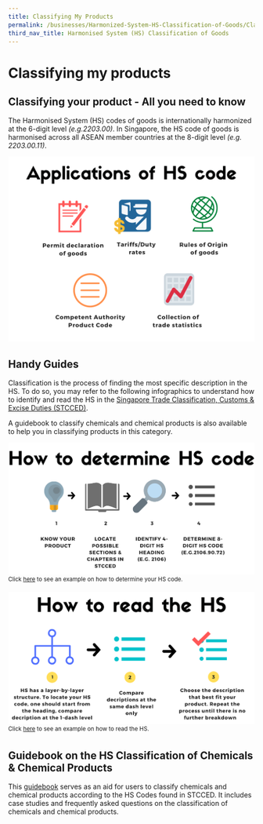 ```yaml
---
title: Classifying My Products
permalink: /businesses/Harmonized-System-HS-Classification-of-Goods/Classifying-My-Products
third_nav_title: Harmonised System (HS) Classification of Goods
---
```


# Classifying my products

## Classifying your product - All you need to know

The Harmonised System (HS) codes of goods is internationally harmonized at the 6-digit level  _(e.g.2203.00)_. In Singapore, the HS code of goods is harmonised across all ASEAN member countries at the 8-digit level  _(e.g. 2203.00.11)_.

![HSC6.png](/images/HSC6.png)

## Handy Guides

Classification is the process of finding the most specific description in the HS. To do so, you may refer to the following infographics to understand how to identify and read the HS in the  [Singapore Trade Classification, Customs & Excise Duties (STCCED)](https://www.customs.gov.sg/-/media/cus/files/business/harmonized-system-classification-of-goods/resources/stcced/stcced-2018_apr-20.pdf).

A guidebook to classify chemicals and chemical products is also available to help you in classifying products in this category.

![HSC7.png](/images/HSC7.png)
<sup>Click [here](https://www.customs.gov.sg/-/media/cus/files/business/harmonized-system-classification-of-goods/resources/hs-code-guides/how-to-determine-hs-code.pdf) to see an example on how to determine your HS code.

![HSC8.png](/images/HSC8.png)
<sup>Click [here](https://www.customs.gov.sg/-/media/cus/files/business/harmonized-system-classification-of-goods/resources/hs-code-guides/how-to-read-the-hs.pdf) to see an example on how to read the HS.

## Guidebook on the HS Classification of Chemicals & Chemical Products

This [guidebook](https://www.customs.gov.sg/-/media/cus/files/business/chemical-guide_edition1_final_030420.pdf)  serves as an aid for users to classify chemicals and chemical products according to the HS Codes found in STCCED. It includes case studies and frequently asked questions on the classification of chemicals and chemical products.
